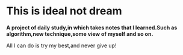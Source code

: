 # This is ideal not dream  

__A project of daily study,in which takes notes that I learned.Such as algorithm,new technique,some view of myself and so on.__ 

All I can do is try my best,and never give up!